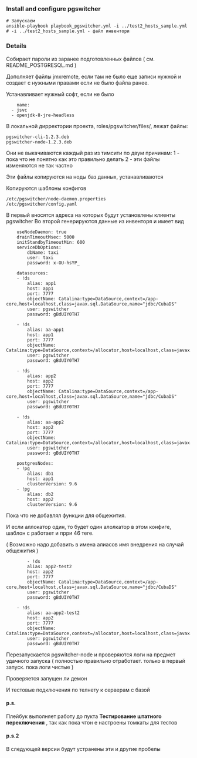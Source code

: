 ### Install and configure pgswitcher

    # Запускаем
    ansible-playbook playbook_pgswitcher.yml -i ../test2_hosts_sample.yml
    # -i ../test2_hosts_sample.yml - файл инвентори
    
### Details

Собирает пароли из заранее подготовленных файлов ( см. README_POSTGRESQL.md )

Дополняет файлы jmxremote, если там не было еще записи нужной и создает с нужными правами если не было файла ранее.

Устанавливает нужный софт, если не было 

        name:
      - jsvc
      - openjdk-8-jre-headless


В локальной дирректории проекта, roles/pgswitcher/files/, лежат файлы:

    pgswitcher-cli-1.2.3.deb
    pgswitcher-node-1.2.3.deb

Они не выкачиваются каждый раз из тимсити по двум причинам:
 1 - пока что не понятно как это правильно делать
 2 - эти файлы изменяются не так частно
 
Эти файлы копируются на ноды баз данных, устанавливаются

Копируются шаблоны конфигов

    /etc/pgswitcher/node-daemon.properties
    /etc/pgswitcher/config.yaml
    
 В первый вносятся адреса на которых будут установлены клиенты pgswitcher
 Во второй генерируются данные из инвенторя и имеет вид
    
        useNodeDaemon: true
        drainTimeoutMsec: 5000
        initStandbyTimeoutMin: 600
        serviceDbOptions:
            dbName: taxi
            user: taxi
            password: x-OU-hsYP_
        
        datasources:
        - !ds
            alias: app1
            host: app1
            port: 7777
            objectName: Catalina:type=DataSource,context=/app-core,host=localhost,class=javax.sql.DataSource,name="jdbc/CubaDS"
            user: pgswitcher
            password: gBdUIY0TH7
        
        - !ds
            alias: aa-app1
            host: app1
            port: 7777
            objectName: Catalina:type=DataSource,context=/allocator,host=localhost,class=javax.sql.DataSource,name="jdbc/CubaDS"
            user: pgswitcher
            password: gBdUIY0TH7
        
        - !ds
            alias: app2
            host: app2
            port: 7777
            objectName: Catalina:type=DataSource,context=/app-core,host=localhost,class=javax.sql.DataSource,name="jdbc/CubaDS"
            user: pgswitcher
            password: gBdUIY0TH7
        
        - !ds
            alias: aa-app2
            host: app2
            port: 7777
            objectName: Catalina:type=DataSource,context=/allocator,host=localhost,class=javax.sql.DataSource,name="jdbc/CubaDS"
            user: pgswitcher
            password: gBdUIY0TH7
        
        postgresNodes:
        - !pg
            alias: db1
            host: app1
            clusterVersion: 9.6
        - !pg
            alias: db2
            host: app2
            clusterVersion: 9.6

Пока что не добавлял функции для общежития.

И если аллокатор один, то будет один алолкатор в этом конфиге, шаблон с работает и прри 46 теге.

( Возможно надо добавить в имена алиасов имя внедрения на случай общежития )
    
            - !ds
            alias: app2-test2
            host: app2
            port: 7777
            objectName: Catalina:type=DataSource,context=/app-core,host=localhost,class=javax.sql.DataSource,name="jdbc/CubaDS"
            user: pgswitcher
            password: gBdUIY0TH7
        
        - !ds
            alias: aa-app2-test2
            host: app2
            port: 7777
            objectName: Catalina:type=DataSource,context=/allocator,host=localhost,class=javax.sql.DataSource,name="jdbc/CubaDS"
            user: pgswitcher
            password: gBdUIY0TH7


Перезапускается pgswitcher-node и проверяются логи на предмет удачного запуска
( полностью правильно отработает. только в первый запуск. пока логи чистые )

Проверяется запущен ли демон

И тестовые подключения по телнету к серверам с базой 

#### p.s.
Плейбук выполняет работу до пукта **Тестирование штатного переключения**
, так как пока чтон е настроены томкаты для тестов

#### p.s.2
В следующей версии будут устранены эти и другие пробелы 